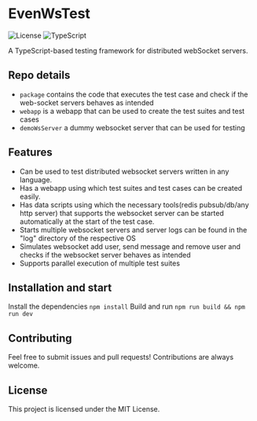 # EvenWsTest

![License](https://img.shields.io/badge/license-MIT-blue.svg)
![TypeScript](https://img.shields.io/badge/typescript-%3E%3D4.7-blue)

A TypeScript-based testing framework for distributed webSocket servers.

## Repo details
- `package` contains the code that executes the test case and check if the web-socket servers behaves as intended
- `webapp` is a webapp that can be used to create the test suites and test cases
- `demoWsServer` a dummy websocket server that can be used for testing
  
## Features

- Can be used to test distributed websocket servers written in any language.
- Has a webapp using which test suites and test cases can be created easily.
- Has data scripts using which the necessary tools(redis pubsub/db/any http server) that supports the websocket server can be started automatically at the start of the test case. 
- Starts multiple websocket servers and server logs can be found in the "log" directory of the respective OS
- Simulates websocket add user, send message and remove user and checks if the websocket server behaves as intended
- Supports parallel execution of multiple test suites



## Installation and start
Install the dependencies `npm install`
Build and run `npm run build && npm run dev`



## Contributing

Feel free to submit issues and pull requests! Contributions are always welcome.

## License

This project is licensed under the MIT License.
